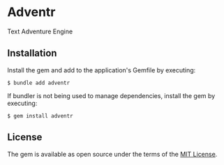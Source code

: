 # Adventr

Text Adventure Engine

## Installation

Install the gem and add to the application's Gemfile by executing:

    $ bundle add adventr

If bundler is not being used to manage dependencies, install the gem by executing:

    $ gem install adventr

## License

The gem is available as open source under the terms of the [MIT License](https://opensource.org/licenses/MIT).